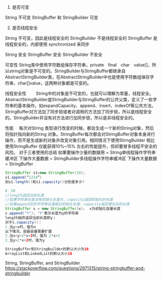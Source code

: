 1. 是否可变

String 不可变
StringBuffer 和 StringBuilder 可变

2. 是否线程安全

String 不可变，因此是线程安全的
StringBuilder 不是线程安全的
StringBuffer 是线程安全的，内部使用 synchronized 来同步


String 安全
StringBuffer 安全
StringBuilder 不安全

可变性
String类中使用字符数组保存字符串，private　final　char　value[]，所以string对象是不可变的。StringBuilder与StringBuffer都继承自AbstractStringBuilder类，在AbstractStringBuilder中也是使用字符数组保存字符串，char[]value，这两种对象都是可变的。

线程安全性　　
String中的对象是不可变的，也就可以理解为常量，线程安全。AbstractStringBuilder是StringBuilder与StringBuffer的公共父类，定义了一些字符串的基本操作，如expandCapacity、append、insert、indexOf等公共方法。StringBuffer对方法加了同步锁或者对调用的方法加了同步锁，所以是线程安全的。StringBuilder并没有对方法进行加同步锁，所以是非线程安全的。

性能　
每次对String 类型进行改变的时候，都会生成一个新的String对象，然后将指针指向新的String 对象。StringBuffer每次都会对StringBuffer对象本身进行操作，而不是生成新的对象并改变对象引用。相同情况下使用StirngBuilder 相比使用StringBuffer 仅能获得10%~15% 左右的性能提升，但却要冒多线程不安全的风险。
对于三者使用的总结
如果要操作少量的数据用 = String单线程操作字符串缓冲区 下操作大量数据 = StringBuilder多线程操作字符串缓冲区 下操作大量数据 = StringBuffer



  ``` java
  StringBuffer s1=new StringBuffer(10);
  s1.append(“1234”)
  则s1.length()和s1.capacity()分别是多少?

  4　10
  //length返回当前长度
  //如果字符串长度没有初始化长度大，capacity返回初始化的长度
  //如果append后的字符串长度超过初始化长度，capacity返回增长后的长度
  StringBuffer s = new StringBuffer(x);  x为初始化容量长度
  s.append("Y"); "Y"表示长度为y的字符串
  length始终返回当前长度即y；
  对于s.capacity()：
  1.当y<x时，值为x
  以下情况，容器容量需要扩展
  2.当x<y<2*x+2时，值为 2*x+2
  3.当y>2*x+2时，值为y

  StringBuffer和StringBuilder的默认大小为16
  ArrayList和LinkedList的默认大小10
  ```

String, StringBuffer, and StringBuilder https://stackoverflow.com/questions/2971315/string-stringbuffer-and-stringbuilder
